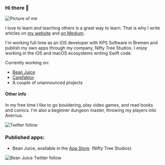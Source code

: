 ### Hi there 👋
![Picture of me](https://res.cloudinary.com/iiroalhonen/image/upload/c_scale,w_500/v1600061757/IMG_23_sml_up4wug.jpg)

I love to learn and teaching others is a great way to learn. That is why I write articles on [my website](https://www.iiroalhonen.com/blog) and [on Medium](https://medium.com/@iiroalhonen).

I'm working full time as an iOS developer with KPS Software in Bremen and publish my own apps through my company, Nifty Tree Studios. I enjoy working in the iOS and macOS ecosystems writing Swift code.

Currently working on:
- [Bean Juice](https://www.niftytreestudios.com/work/bean-juice)
- [Carefaktor](https://carefaktor.de)
- A couple of unannounced projects

#### Other info
In my free time I like to go bouldering, play video games, and read books and comics.
I'm also a beginner dungeon master, throwing my players into Avernus.

![Twitter follow](https://img.shields.io/twitter/follow/iiroalhonen?style=social)

### Published apps:
<!-- ![Bean juice icon](https://is5-ssl.mzstatic.com/image/thumb/Purple124/v4/7e/8f/65/7e8f652e-7f49-cd26-bf0a-b92bf5807789/AppIcon-1x_U007emarketing-0-2-85-220.png/246x0w.png "Bean Juice") -->
- Bean Juice, available in the [App Store](https://apps.apple.com/us/app/bean-juice/id1502380351). (Nifty Tree Studios)

![Bean Juice Twitter follow](https://img.shields.io/twitter/follow/BeanJuiceApp?style=social)
